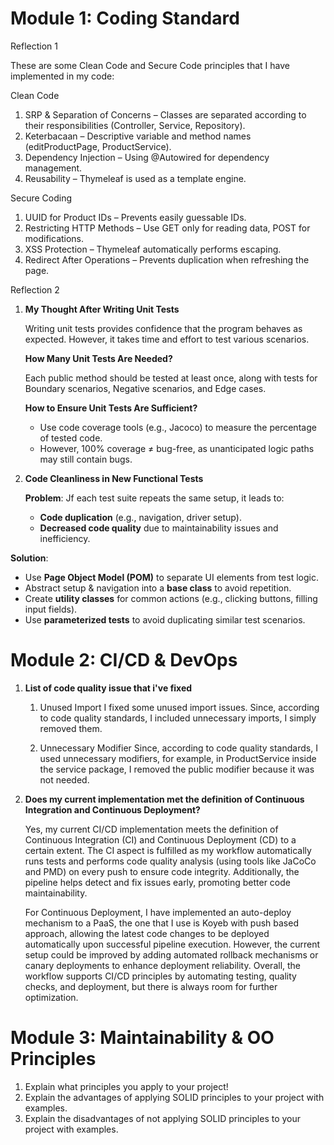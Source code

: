 # Module 1: Coding Standard

Reflection 1
 
These are some Clean Code and Secure Code principles that I have implemented in my code:

Clean Code

1. SRP & Separation of Concerns – Classes are separated according to their responsibilities (Controller, Service, Repository).
2. Keterbacaan – Descriptive variable and method names (editProductPage, ProductService).
3. Dependency Injection – Using @Autowired for dependency management.
4. Reusability – Thymeleaf is used as a template engine.

Secure Coding

1. UUID for Product IDs – Prevents easily guessable IDs.
2. Restricting HTTP Methods – Use GET only for reading data, POST for modifications.
3. XSS Protection – Thymeleaf automatically performs escaping.
4. Redirect After Operations – Prevents duplication when refreshing the page.

Reflection 2 

1. **My Thought After Writing Unit Tests**

   Writing unit tests provides confidence that the program behaves as expected. However, it takes time and effort to test various scenarios.
   
   **How Many Unit Tests Are Needed?**

   Each public method should be tested at least once, along with tests for Boundary scenarios, Negative scenarios, and Edge cases.
   
   **How to Ensure Unit Tests Are Sufficient?**

    - Use code coverage tools (e.g., Jacoco) to measure the percentage of tested code.
    - However, 100% coverage ≠ bug-free, as unanticipated logic paths may still contain bugs.


2. **Code Cleanliness in New Functional Tests**

   **Problem**: Jf each test suite repeats the same setup, it leads to:
    - **Code duplication** (e.g., navigation, driver setup).
    - **Decreased code quality** due to maintainability issues and inefficiency.
   
  **Solution**:
  - Use  **Page Object Model (POM)** to separate UI elements from test logic.
  - Abstract setup & navigation into a **base class** to avoid repetition.
  - Create  **utility classes** for common actions (e.g., clicking buttons, filling input fields).
  - Use **parameterized tests** to avoid duplicating similar test scenarios.


# Module 2: CI/CD & DevOps

1. **List of code quality issue that i've fixed**

   1. Unused Import
      I fixed some unused import issues.
      Since, according to code quality standards, I included unnecessary imports, I simply removed them.

   2. Unnecessary Modifier
      Since, according to code quality standards, I used unnecessary modifiers, for example, in ProductService inside the service package,
      I removed the public modifier because it was not needed.

2. **Does my current implementation met the definition of Continuous Integration and Continuous Deployment?**

   Yes, my current CI/CD implementation meets the definition of Continuous Integration (CI) and Continuous Deployment (CD) to a 
   certain extent. The CI aspect is fulfilled as my workflow automatically runs tests and performs code quality analysis (using tools like JaCoCo and PMD) 
   on every push to ensure code integrity. Additionally, the pipeline helps detect and fix issues early, promoting better code maintainability.

   For Continuous Deployment, I have implemented an auto-deploy mechanism to a PaaS, the one that I use is Koyeb with push based approach, 
   allowing the latest code changes to be deployed automatically upon successful pipeline execution. 
   However, the current setup could be improved by adding automated rollback mechanisms or canary deployments to enhance deployment reliability. 
   Overall, the workflow supports CI/CD principles by automating testing, quality checks, and deployment, but there is always room for further optimization.

# Module 3: Maintainability & OO Principles

1) Explain what principles you apply to your project!
2) Explain the advantages of applying SOLID principles to your project with examples.
3) Explain the disadvantages of not applying SOLID principles to your project with examples.


